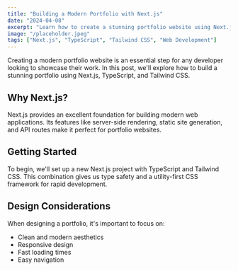 ```yaml
---
title: "Building a Modern Portfolio with Next.js"
date: "2024-04-08"
excerpt: "Learn how to create a stunning portfolio website using Next.js, TypeScript, and Tailwind CSS."
image: "/placeholder.jpeg"
tags: ["Next.js", "TypeScript", "Tailwind CSS", "Web Development"]
---
```


Creating a modern portfolio website is an essential step for any developer looking to showcase their work. In this post, we'll explore how to build a stunning portfolio using Next.js, TypeScript, and Tailwind CSS.

## Why Next.js?

Next.js provides an excellent foundation for building modern web applications. Its features like server-side rendering, static site generation, and API routes make it perfect for portfolio websites.

## Getting Started

To begin, we'll set up a new Next.js project with TypeScript and Tailwind CSS. This combination gives us type safety and a utility-first CSS framework for rapid development.

## Design Considerations

When designing a portfolio, it's important to focus on:

- Clean and modern aesthetics
- Responsive design
- Fast loading times
- Easy navigation
